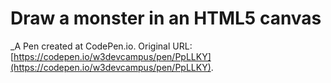 # Draw a monster in an HTML5 canvas
 _A Pen created at CodePen.io. Original URL: [https://codepen.io/w3devcampus/pen/PpLLKY](https://codepen.io/w3devcampus/pen/PpLLKY).

 